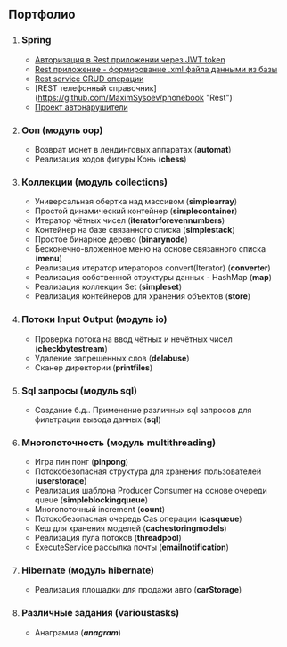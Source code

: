## Портфолио 
1. ### Spring
    * [Авторизация в Rest приложении через JWT token](https://github.com/MaximSysoev/jwt "Авторизация в Rest приложении через JWT token")
    * [Rest приложение - формирование .xml файла данными из базы](https://github.com/MaximSysoev/magnit "Формирование .xml файла данными из базы")
    * [Rest service CRUD операции](https://github.com/MaximSysoev/auth "Crud операции")
    * [REST телефонный справочник] (https://github.com/MaximSysoev/phonebook "Rest")
    * [Проект автонарушители](https://github.com/MaximSysoev/car_accident "Crud операции. Авторизация с разными ролями.")
2. ### Ооп (модуль oop)
    * Возврат монет в лендинговых аппаратах (**automat**)
    * Реализация ходов фигуры Конь (**chess**)
3. ###  Коллекции (модуль collections)  
    * Универсальная обертка над массивом (**simplearray**)
    * Простой динамический контейнер (**simplecontainer**)
    * Итератор чётных чисел (**iteratorforevennumbers**)
    * Контейнер на базе связанного списка (**simplestack**)
    * Простое бинарное дерево (**binarynode**)
    * Бесконечно-вложенное меню на основе связанного списка (**menu**)
    * Реализация итератор итераторов convert(Iterator<Iterator>) (**converter**)
    * Реализация собственной структуры данных - HashMap (**map**)
    * Реализация коллекции Set (**simpleset**)
    * Реализация контейнеров для хранения объектов (**store**)
4. ### Потоки Input Output (модуль io)
     * Проверка потока на ввод чётных и нечётных чисел (**checkbytestream**)
     * Удаление запрещенных слов (**delabuse**)
     * Сканер директории (**printfiles**)
5. ### Sql запросы (модуль sql)
     * Создание б.д.. Применение различных sql запросов для фильтрации вывода данных (**sql**)
6. ### Многопоточность (модуль multithreading)
     * Игра пин понг (**pinpong**)
     * Потокобезопасная структура для хранения пользователей (**userstorage**)
     * Реализация шаблона Producer Consumer на основе очереди queue (**simpleblockingqueue**)
     * Многопоточный increment (**count**)
     * Потокобезопасная очередь Cas операции (**casqueue**)
     * Кеш для хранения моделей (**cachestoringmodels**)
     * Реализация пула потоков (**threadpool**)
     * ExecuteService рассылка почты (**emailnotification**)
7. ### Hibernate (модуль hibernate)
      * Реализация площадки для продажи авто (**carStorage**)
8. ### Различные задания (varioustasks)
     * Анаграмма (***anagram***)

